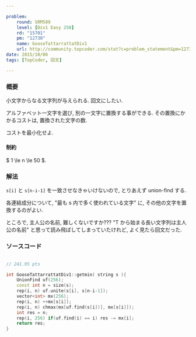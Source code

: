 ```yaml
---

problem:
    round: SRM589
    level: [Div1 Easy 250]
    rd: "15701"
    pm: "12730"
    name: GooseTattarrattatDiv1
    url: http://community.topcoder.com/stat?c=problem_statement&pm=12730&rd=15701
date: 2015/10/06
tags: [TopCoder, 回文]

---
```


### 概要

小文字からなる文字列が与えられる.
回文にしたい.

アルファベット一文字を選び, 別の一文字に置換する事ができる.
その置換にかかるコストは, 置換された文字の数.

コストを最小化せよ.

#### 制約

$ 1 \le n \le 50 $.

### 解法

`s[i]` と `s[n-i-1]` を一致させなきゃいけないので, とりあえず union-find する.

各連結成分について, "最も s 内で多く使われている文字" に, その他の文字を置換するのがよい.

ところで, 主人公の名前, 難しくないですか???
"T から始まる長い文字列は主人公の名前" と思って読み飛ばしてしまっていたけれど, よく見たら回文だった.


### ソースコード

~~~ cpp

// 241.95 pts

int GooseTattarrattatDiv1::getmin( string s ){
    UnionFind uf(256);
    const int n = size(s);
    rep(i, n) uf.unite(s[i], s[n-i-1]);
    vector<int> mx(256);
    rep(i, n) ++mx[s[i]];
    rep(i, n) chmax(mx[uf.find(s[i])], mx[s[i]]);
    int res = n;
    rep(i, 256) if(uf.find(i) == i) res -= mx[i];
    return res;
}
~~~

